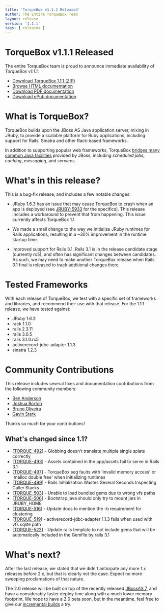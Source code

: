 ```yaml
---
title: 'TorqueBox v1.1.1 Released'
author: The Entire TorqueBox Team
layout: release
version: '1.1.1'
tags: [ releases ]
---
```


# TorqueBox v1.1.1 Released

The entire TorqueBox team is proud to announce immediate availability
of *TorqueBox v1.1.1*.

* [Download TorqueBox 1.1.1 (ZIP)][download]
* [Browse HTML documentation][htmldocs]
* [Download PDF documentation][pdfdocs]
* [Download ePub documentation][epubdocs]

# What is TorqueBox?

TorqueBox builds upon the JBoss AS Java application server,
mixing in JRuby, to provide a scalable platform for Ruby applications,
including support for Rails, Sinatra and other Rack-based frameworks.

In addition to supporting popular web frameworks, TorqueBox [bridges
many common Java facilities][features] provided by JBoss, including *scheduled jobs*,
*caching*, *messaging*, and *services*.

# What's in this release?

This is a bug-fix release, and includes a few notable changes:

* JRuby 1.6.3 has an issue that may cause TorqueBox to crash when an app is deployed (see [JRUBY-5933] for the specifics).
  This release includes a workaround to prevent that from happening. This issue currently affects TorqueBox 1.1.

* We made a small change to the way we initialize JRuby runtimes for Rails applications, resulting in a ~30% 
  improvement in the runtime startup time.

* Improved support for Rails 3.1. Rails 3.1 is in the release candidate stage (currently rc5), and often
  has significant changes between candidates. As such, we may need to make another TorqueBox release when
  Rails 3.1 final is released to track additional changes there. 

# Tested Frameworks

With each release of TorqueBox, we test with a specific set of frameworks and libraries, and recommend their
use with that release. For the 1.1.1 release, we have tested against:

* JRuby 1.6.3
* rack 1.1.0
* rails 2.3.11
* rails 3.0.5
* rails 3.1.0.rc5
* activerecord-jdbc-adapter 1.1.3
* sinatra 1.2.3

# Community Contributions

This release includes several fixes and documentation contributions from the following community members:

* [Ben Anderson](https://github.com/banderso)
* [Joshua Borton](https://github.com/digitaltoad)
* [Bruno Oliveira](https://github.com/abstractj)
* [Gavin Stark](https://github.com/gstark)

Thanks so much for your contributions!

## What's changed since 1.1?

<ul>
<li>[<a href='https://issues.jboss.org/browse/TORQUE-492'>TORQUE-492</a>] -         Globbing doesn&#39;t translate multiple single splats correctly
</li>
<li>[<a href='https://issues.jboss.org/browse/TORQUE-493'>TORQUE-493</a>] -         Assets contained in the app/assets fail to serve in Rails 3.1
</li>
<li>[<a href='https://issues.jboss.org/browse/TORQUE-497'>TORQUE-497</a>] -         TorqueBox seg faults with &#39;invalid memory access&#39; or &#39;malloc double free&#39; when initializing runtimes
</li>
<li>[<a href='https://issues.jboss.org/browse/TORQUE-499'>TORQUE-499</a>] -         Rails Initialization Wastes Several Seconds Inspecting Caller Stacks
</li>
<li>[<a href='https://issues.jboss.org/browse/TORQUE-503'>TORQUE-503</a>] -         Unable to load bundled gems due to wrong vfs paths
</li>
<li>[<a href='https://issues.jboss.org/browse/TORQUE-506'>TORQUE-506</a>] -         Bootstrap.java should only try to mount jars in JRUBY_HOME
</li>
<li>[<a href='https://issues.jboss.org/browse/TORQUE-516'>TORQUE-516</a>] -         Update docs to mention the -b requirement for clustering 
</li>
<li>[<a href='https://issues.jboss.org/browse/TORQUE-519'>TORQUE-519</a>] -         activerecord-jdbc-adapter 1.1.3 fails when used with vfs sqlite path
</li>
<li>[<a href='https://issues.jboss.org/browse/TORQUE-522'>TORQUE-522</a>] -         Update rails template to not include gems that will be automatically included in the Gemfile by rails 3.1
</li>
</ul>
                            
# What's next?

After the last release, we stated that we didn't anticipate any more 1.x 
releases before 2.x, but that is clearly not the case. Expect no more sweeping
proclamations of that nature. 

The 2.0 release will be built on top of the recently 
released [JBossAS 7][as7], and have a considerably faster deploy time along
with a much lower memory footprint. We hope to have a 2.0 beta soon,
but in the meantime, feel free to give our [incremental builds][2x] a try.


[download]: http://repository-torquebox.forge.cloudbees.com/release/org/torquebox/torquebox-dist/1.1.1/torquebox-dist-1.1.1-bin.zip
[htmldocs]: /documentation/1.1.1/
[pdfdocs]:  http://repository-torquebox.forge.cloudbees.com/release/org/torquebox/torquebox-docs-en_US/1.1.1/torquebox-docs-en_US-1.1.1.pdf
[epubdocs]: http://repository-torquebox.forge.cloudbees.com/release/org/torquebox/torquebox-docs-en_US/1.1.1/torquebox-docs-en_US-1.1.1.epub
[features]: /features/
[JRUBY-5933]: http://jira.codehaus.org/browse/JRUBY-5933
[as7]: http://www.jboss.org/as7.html
[2x]: /2x/builds/
